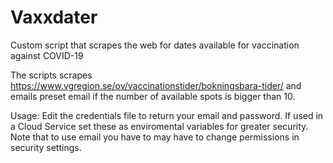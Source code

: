 # Vaxxdater
Custom script that scrapes the web for dates available for vaccination against COVID-19

The scripts scrapes https://www.vgregion.se/ov/vaccinationstider/bokningsbara-tider/ and emails preset
email if the number of available spots is bigger than 10.

Usage:
  Edit the credentials file to return your email and password. If used in a Cloud Service set these
  as enviromental variables for greater security. Note that to use email you have to  may have to change permissions in security settings.
